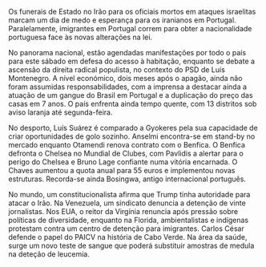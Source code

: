 Os funerais de Estado no Irão para os oficiais mortos em ataques israelitas marcam um dia de medo e esperança para os iranianos em Portugal. Paralelamente, imigrantes em Portugal correm para obter a nacionalidade portuguesa face às novas alterações na lei.

No panorama nacional, estão agendadas manifestações por todo o país para este sábado em defesa do acesso à habitação, enquanto se debate a ascensão da direita radical populista, no contexto do PSD de Luís Montenegro. A nível económico, dois meses após o apagão, ainda não foram assumidas responsabilidades, com a imprensa a destacar ainda a atuação de um gangue do Brasil em Portugal e a duplicação do preço das casas em 7 anos. O país enfrenta ainda tempo quente, com 13 distritos sob aviso laranja até segunda-feira.

No desporto, Luís Suárez é comparado a Gyokeres pela sua capacidade de criar oportunidades de golo sozinho. Anselmi encontra-se em stand-by no mercado enquanto Otamendi renova contrato com o Benfica. O Benfica defronta o Chelsea no Mundial de Clubes, com Pavlidis a alertar para o perigo do Chelsea e Bruno Lage confiante numa vitória encarnada. O Chaves aumentou a quota anual para 55 euros e implementou novas estruturas. Recorda-se ainda Bosingwa, antigo internacional português.

No mundo, um constitucionalista afirma que Trump tinha autoridade para atacar o Irão. Na Venezuela, um sindicato denuncia a detenção de vinte jornalistas. Nos EUA, o reitor da Virgínia renuncia após pressão sobre políticas de diversidade, enquanto na Florida, ambientalistas e indígenas protestam contra um centro de detenção para imigrantes. Carlos César defende o papel do PAICV na história de Cabo Verde. Na área da saúde, surge um novo teste de sangue que poderá substituir amostras de medula na deteção de leucemia.
